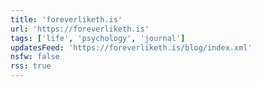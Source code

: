 ```yaml
---
title: 'foreverliketh.is'
url: 'https://foreverliketh.is'
tags: ['life', 'psychology', 'journal']
updatesFeed: 'https://foreverliketh.is/blog/index.xml'
nsfw: false
rss: true
---
```

